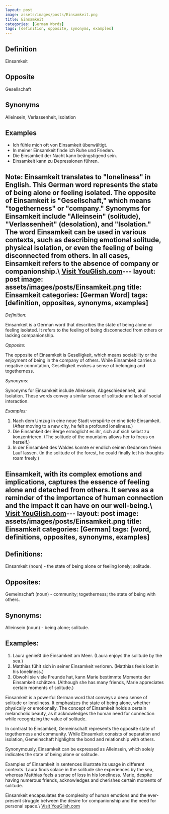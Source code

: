 ```yaml
---
layout: post
image: assets/images/posts/Einsamkeit.png
title: Einsamkeit
categories: [German Words]
tags: [definition, opposite, synonyms, examples]
---
```


## Definition
Einsamkeit

## Opposite
Gesellschaft

## Synonyms
Alleinsein, Verlassenheit, Isolation

## Examples
- Ich fühle mich oft von Einsamkeit überwältigt.
- In meiner Einsamkeit finde ich Ruhe und Frieden.
- Die Einsamkeit der Nacht kann beängstigend sein.
- Einsamkeit kann zu Depressionen führen.

Note: Einsamkeit translates to "loneliness" in English. This German word represents the state of being alone or feeling isolated. The opposite of Einsamkeit is "Gesellschaft," which means "togetherness" or "company." Synonyms for Einsamkeit include "Alleinsein" (solitude), "Verlassenheit" (desolation), and "Isolation." The word Einsamkeit can be used in various contexts, such as describing emotional solitude, physical isolation, or even the feeling of being disconnected from others. In all cases, Einsamkeit refers to the absence of company or companionship.\ <a id="yg-widget-0" class="youglish-widget" data-query="Einsamkeit" data-lang="german" data-components="8412" data-auto-start="0" data-bkg-color="theme_light" data-title="How%20to%20pronounce%20Einsamkeit%20in%20German"  rel="nofollow" href="https://youglish.com">Visit YouGlish.com</a><script async src="https://youglish.com/public/emb/widget.js" charset="utf-8"></script>---
layout: post
image: assets/images/posts/Einsamkeit.png
title: Einsamkeit
categories: [German Word]
tags: [definition, opposites, synonyms, examples]
---

*Definition:* 

Einsamkeit is a German word that describes the state of being alone or feeling isolated. It refers to the feeling of being disconnected from others or lacking companionship. 

*Opposite:* 

The opposite of Einsamkeit is Geselligkeit, which means sociability or the enjoyment of being in the company of others. While Einsamkeit carries a negative connotation, Geselligkeit evokes a sense of belonging and togetherness. 

*Synonyms:* 

Synonyms for Einsamkeit include Alleinsein, Abgeschiedenheit, and Isolation. These words convey a similar sense of solitude and lack of social interaction. 

*Examples:* 

1. Nach dem Umzug in eine neue Stadt verspürte er eine tiefe Einsamkeit. (After moving to a new city, he felt a profound loneliness.)
2. Die Einsamkeit der Berge ermöglicht es ihr, sich auf sich selbst zu konzentrieren. (The solitude of the mountains allows her to focus on herself.)
3. In der Einsamkeit des Waldes konnte er endlich seinen Gedanken freien Lauf lassen. (In the solitude of the forest, he could finally let his thoughts roam freely.)

Einsamkeit, with its complex emotions and implications, captures the essence of feeling alone and detached from others. It serves as a reminder of the importance of human connection and the impact it can have on our well-being.\ <a id="yg-widget-0" class="youglish-widget" data-query="Einsamkeit" data-lang="german" data-components="8412" data-auto-start="0" data-bkg-color="theme_light" data-title="How%20to%20pronounce%20Einsamkeit%20in%20German"  rel="nofollow" href="https://youglish.com">Visit YouGlish.com</a><script async src="https://youglish.com/public/emb/widget.js" charset="utf-8"></script>---
layout: post
image: assets/images/posts/Einsamkeit.png
title: Einsamkeit
categories: [German]
tags: [word, definitions, opposites, synonyms, examples]
---

## Definitions:
Einsamkeit (noun) - the state of being alone or feeling lonely; solitude.

## Opposites:
Gemeinschaft (noun) - community; togetherness; the state of being with others.

## Synonyms:
Alleinsein (noun) - being alone; solitude.

## Examples:
1. Laura genießt die Einsamkeit am Meer. (Laura enjoys the solitude by the sea.)
2. Matthias fühlt sich in seiner Einsamkeit verloren. (Matthias feels lost in his loneliness.)
3. Obwohl sie viele Freunde hat, kann Marie bestimmte Momente der Einsamkeit schätzen. (Although she has many friends, Marie appreciates certain moments of solitude.)

Einsamkeit is a powerful German word that conveys a deep sense of solitude or loneliness. It emphasizes the state of being alone, whether physically or emotionally. The concept of Einsamkeit holds a certain melancholic beauty, as it acknowledges the human need for connection while recognizing the value of solitude.

In contrast to Einsamkeit, Gemeinschaft represents the opposite state of togetherness and community. While Einsamkeit consists of separation and isolation, Gemeinschaft highlights the bond and relationship with others.

Synonymously, Einsamkeit can be expressed as Alleinsein, which solely indicates the state of being alone or solitude.

Examples of Einsamkeit in sentences illustrate its usage in different contexts. Laura finds solace in the solitude she experiences by the sea, whereas Matthias feels a sense of loss in his loneliness. Marie, despite having numerous friends, acknowledges and cherishes certain moments of solitude.

Einsamkeit encapsulates the complexity of human emotions and the ever-present struggle between the desire for companionship and the need for personal space.\ <a id="yg-widget-0" class="youglish-widget" data-query="Einsamkeit" data-lang="german" data-components="8412" data-auto-start="0" data-bkg-color="theme_light" data-title="How%20to%20pronounce%20Einsamkeit%20in%20German"  rel="nofollow" href="https://youglish.com">Visit YouGlish.com</a><script async src="https://youglish.com/public/emb/widget.js" charset="utf-8"></script>